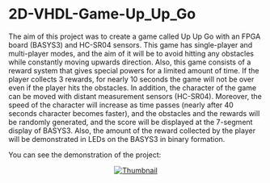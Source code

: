 # 2D-VHDL-Game-Up_Up_Go
The aim of this project was to create a game called Up Up Go with an FPGA board (BASYS3) and HC-SR04 sensors. This game has single-player and multi-player modes, and the  aim of it will be to avoid hitting any obstacles while constantly moving upwards direction. Also,  this game consists of a reward system that gives special powers for a limited amount of time. If the  player collects 3 rewards, for nearly 10 seconds the game will not be over even if the player hits  the obstacles. In addition, the character of the game can be moved with distant measurement sensors (HC-SR04). Moreover, the speed of the character will increase as time passes (nearly after 40  seconds character becomes faster), and the obstacles and the rewards will be randomly generated,  and the score will be displayed at the 7-segment display of BASYS3. Also, the amount of the reward  collected by the player will be demonstrated in LEDs on the BASYS3 in binary formation.


You can see the demonstration of the project:

<p align="center">
  <a href="https://youtu.be/-uRSIqbaT5I">
    <img src="https://img.youtube.com/vi/-uRSIqbaT5I/0.jpg" alt="Thumbnail">
  </a>
</p>


